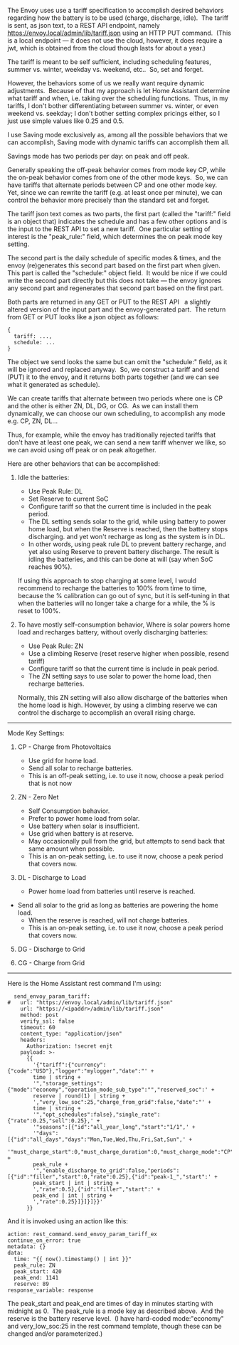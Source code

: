 The Envoy uses use a tariff specification to accomplish desired behaviors regarding how the battery is to be used (charge, discharge, idle).&nbsp; 
The tariff is sent, as json text, to a REST API endpoint, namely https://envoy.local/admin/lib/tariff.json using an HTTP PUT command.&nbsp;
(This is a local endpoint &#8212; it does not use the cloud, however, it does require a jwt, which is obtained from the cloud though lasts for about a year.)

The tariff is meant to be self sufficient, including scheduling features, summer vs. winter, weekday vs. weekend, etc..&nbsp; So, set and forget.

However, the behaviors some of us we really want require dynamic adjustments.&nbsp; Because of that my approach is let Home Assistant determine what tariff and when, 
i.e. taking over the scheduling functions.&nbsp; Thus, in my tariffs, I don't bother differentiating between summer vs. winter, or even weekend vs. seekday; 
I don't bother setting complex pricings either, so I just use simple values like 0.25 and 0.5.

I use Saving mode exclusively as, among all the possible behaviors that we can accomplish, Saving mode with dynamic tariffs can accomplish them all.

Savings mode has two periods per day: on peak and off peak.

Generally speaking the off-peak behavior comes from mode key CP, while the on-peak behavior comes from one of the other mode keys.&nbsp; 
So, we can have tariffs that alternate periods between CP and one other mode key.&nbsp; 
Yet, since we can rewrite the tariff (e.g. at least once per minute), we can control the behavior more precisely than the standard set and forget.

The tariff json text comes as two parts, the first part (called the "tariff:" field is an object that) indicates the schedule and has a few other options and is the input to the REST API to set a new tariff.&nbsp;
One particular setting of interest is the "peak_rule:" field, which determines the on peak mode key setting.

The second part is the daily schedule of specific modes & times, and the envoy (re)generates this second part based on the first part when given.&nbsp;
This part is called the "schedule:" object field.&nbsp; 
It would be nice if we could write the second part directly but this does not take &#8212; the envoy ignores any second part and regenerates that second part based on the first part.

Both parts are returned in any GET or PUT to the REST API &nbsp; a slightly altered version of the input part and the envoy-generated part.&nbsp;
The return from GET or PUT looks like a json object as follows:
```
{
  tariff: ...,
  schedule: ...
}
```
The object we send looks the same but can omit the "schedule:" field, as it will be ignored and replaced anyway.&nbsp;
So, we construct a tariff and send (PUT) it to the envoy, and it returns both parts together (and we can see what it generated as schedule).

We can create tariffs that alternate between two periods where one is CP and the other is either ZN, DL, DG, or CG.&nbsp; 
As we can install them dynamically, we can choose our own scheduling, to accomplish any mode e.g. CP, ZN, DL...

Thus, for example, while the envoy has traditionally rejected tariffs that don't have at least one peak, we can send a new tariff whenver we like, so we can avoid using off peak or on peak altogether.

Here are other behaviors that can be accomplished:

1. Idle the batteries:
	* Use Peak Rule: DL
	* Set Reserve to current SoC
	* Configure tariff so that the current time is included in the peak period.
	* The DL setting sends solar to the grid, while using battery to power home load,
	  but when the Reserve is reached, then the battery stops discharging.
	  and yet won't recharge as long as the system is in DL.
	* In other words, using peak rule DL to prevent battery recharge, and yet also using Reserve to prevent battery discharge.
	  The result is idling the batteries, and this can be done at will (say when SoC reaches 90%).

	If using this approach to stop charging at some level, I would recommend to recharge the batteries to 100% from time to time,
  because the % calibration can go out of sync, but it is self-tuning in that	when the batteries will no longer take a charge for a while,
  the % is reset to 100%.

2. To have mostly self-consumption behavior,
  Where is solar powers home load and recharges battery, without overly discharging batteries:
	* Use Peak Rule: ZN
	* Use a climbing Reserve (reset reserve higher when possible, resend tariff)
	* Configure tariff so that the current time is include in peak period.
	* The ZN setting says to use solar to power the home load, then recharge batteries.

	Normally, this ZN setting will also allow discharge of the batteries when the home load is high.
	However, by using a climbing reserve we can control the discharge to accomplish an overall rising charge.

---

Mode Key Settings:

1. CP - Charge from Photovoltaics
   * Use grid for home load.
   * Send all solar to recharge batteries.
   * This is an off-peak setting, i.e. to use it now, choose a peak period that is not now

3. ZN - Zero Net
	* Self Consumption behavior.
	* Prefer to power home load from solar.
	* Use battery when solar is insufficient.
	* Use grid when battery is at reserve.
	* May occasionally pull from the grid, but attempts to send back that same amount when possible.
	* This is an on-peak setting, i.e. to use it now, choose a peak period that covers now.

4. DL - Discharge to Load
	* Power home load from batteries until reserve is reached.
  * Send all solar to the grid as long as batteries are powering the home load.
	* When the reserve is reached, will not charge batteries.
	* This is an on-peak setting, i.e. to use it now, choose a peak period that covers now.

5. DG - Discharge to Grid

6. CG - Charge from Grid

---

Here is the Home Assistant rest command I'm using:
```
  send_envoy_param_tariff: 
#   url: "https://envoy.local/admin/lib/tariff.json"
    url: "https://<ipaddr>/admin/lib/tariff.json"
    method: post                                     
    verify_ssl: false
    timeout: 60      
    content_type: "application/json"
    headers:
      Authorization: !secret enjt
    payload: >-            
      {{
        '{"tariff":{"currency":{"code":"USD"},"logger":"mylogger","date":"' +
        time | string +                              
        '","storage_settings":{"mode":"economy","operation_mode_sub_type":"","reserved_soc":' +
        reserve | round(1) | string +
        ',"very_low_soc":25,"charge_from_grid":false,"date":"' +
        time | string +
        '","opt_schedules":false},"single_rate":{"rate":0.25,"sell":0.25},' +
        '"seasons":[{"id":"all_year_long","start":"1/1",' +
        '"days":[{"id":"all_days","days":"Mon,Tue,Wed,Thu,Fri,Sat,Sun",' +
        '"must_charge_start":0,"must_charge_duration":0,"must_charge_mode":"CP","peak_rule":"' +
        peak_rule +
        '","enable_discharge_to_grid":false,"periods":[{"id":"filler","start":0,"rate":0.25},{"id":"peak-1_","start":' +
        peak_start | int | string +
        ',"rate":0.5},{"id":"filler","start":' +
        peak_end | int | string +
        ',"rate":0.25}]}]}]}}'
      }}
```
And it is invoked using an action like this:
```
action: rest_command.send_envoy_param_tariff_ex
continue_on_error: true
metadata: {}
data:
  time: "{{ now().timestamp() | int }}"
  peak_rule: ZN
  peak_start: 420
  peak_end: 1141
  reserve: 89
response_variable: response
```
The peak_start and peak_end are times of day in minutes starting with midnight as 0.&nbsp;
The peak_rule is a mode key as described above.&nbsp;
And the reserve is the battery reserve level.&nbsp;
(I have hard-coded mode:"economy" and very_low_soc:25 in the rest command template, though these can be changed and/or parameterized.)

